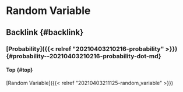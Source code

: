 # Random Variable


## Backlink {#backlink}


### [Probability]({{< relref "20210403210216-probability" >}}) {#probability--20210403210216-probability-dot-md}


#### Top {#top}

[Random Variable]({{< relref "20210403211125-random_variable" >}})

